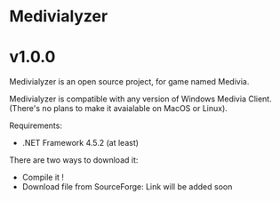 # Medivialyzer
# v1.0.0

Medivialyzer is an open source project, for game named Medivia.

Medivialyzer is compatible with any version of Windows Medivia Client. (There's no plans to make it avaialable on MacOS or Linux).

Requirements:
- .NET Framework 4.5.2 (at least)

There are two ways to download it:
- Compile it ! <harder version>
- Download file from SourceForge:
								Link will be added soon

